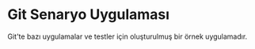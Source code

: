 ﻿# Git Senaryo Uygulaması

Git'te bazı uygulamalar ve testler için oluşturulmuş bir örnek uygulamadır.
